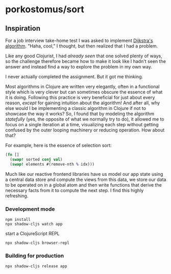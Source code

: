 # porkostomus/sort

## Inspiration

For a job interview take-home test I was asked to implement [Dijkstra's algorithm](https://github.com/porkostomus/dijkstra-cljs). "Haha, cool," I thought, but then realized that I had a problem.

Like any good Clojurist, I had *already seen* that one solved plenty of ways, so the challenge therefore became how to make it look like I hadn't seen the answer and instead find a way to explore the problem in my own way.

I never actually completed the assignment. But it got me thinking.

Most algorithms in Clojure are written very elegantly, often in a functional style which is very clever but can sometimes obscure the essence of what it is doing. Following this practice is very beneficial for just about every reason, *except* for gaining intuition about the algorithm! And after all, why else would I be implementing a classic algorithm in Clojure if not to showcase the way it works? So, I found that by modeling the algorithm *statefully* (yes, the opposite of what we normally try to do), it allowed me to focus on a single iteration at a time, visualizing each step without getting confused by the outer looping machinery or reducing operation. How about that?

For example, here is the essence of selection sort:

``` clojure
(fn []
  (swap! sorted conj val)
  (swap! elements #(remove-nth % idx)))
```

Much like our reactive frontend libraries have us model our app state using a central data store and compute the views from this data, we store our data to be operated on in a global atom and then write functions that derive the necessary facts from it to compute the next step. I find this highly refreshing.


### Development mode
```
npm install
npx shadow-cljs watch app
```
start a ClojureScript REPL
```
npx shadow-cljs browser-repl
```
### Building for production

```
npx shadow-cljs release app
```
